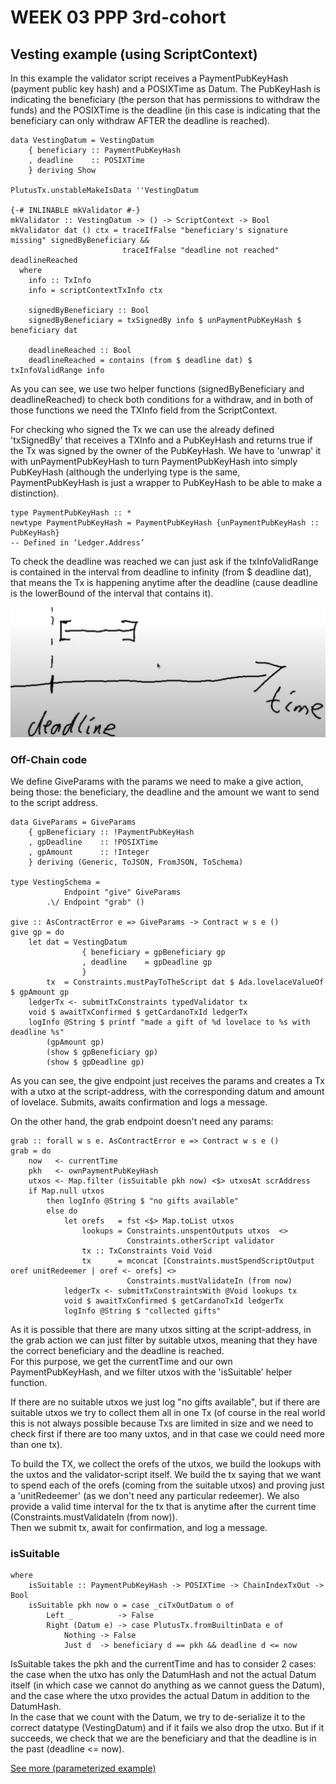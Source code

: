# WEEK 03 PPP 3rd-cohort

## Vesting example (using ScriptContext)


In this example the validator script receives a PaymentPubKeyHash (payment public key hash) and a POSIXTime as Datum. The PubKeyHash is indicating the beneficiary (the person that has permissions to withdraw the funds) and the POSIXTime is the deadline (in this case is indicating that the beneficiary can only withdraw AFTER the deadline is reached).

```
data VestingDatum = VestingDatum
    { beneficiary :: PaymentPubKeyHash
    , deadline    :: POSIXTime
    } deriving Show

PlutusTx.unstableMakeIsData ''VestingDatum

{-# INLINABLE mkValidator #-}
mkValidator :: VestingDatum -> () -> ScriptContext -> Bool
mkValidator dat () ctx = traceIfFalse "beneficiary's signature missing" signedByBeneficiary &&
                         traceIfFalse "deadline not reached" deadlineReached
  where
    info :: TxInfo
    info = scriptContextTxInfo ctx

    signedByBeneficiary :: Bool
    signedByBeneficiary = txSignedBy info $ unPaymentPubKeyHash $ beneficiary dat

    deadlineReached :: Bool
    deadlineReached = contains (from $ deadline dat) $ txInfoValidRange info
```

As you can see, we use two helper functions (signedByBeneficiary and deadlineReached) to check both conditions for a withdraw, and in both of those functions we need the TXInfo field from the ScriptContext. 

For checking who signed the Tx we can use the already defined 'txSignedBy' that receives a TXInfo and a PubKeyHash and returns true if the Tx was signed by the owner of the PubKeyHash. We have to 'unwrap' it with unPaymentPubKeyHash to turn PaymentPubKeyHash into simply PubKeyHash (although the underlying type is the same, PaymentPubKeyHash is just a wrapper to PubKeyHash to be able to make a distinction).

```
type PaymentPubKeyHash :: *
newtype PaymentPubKeyHash = PaymentPubKeyHash {unPaymentPubKeyHash :: PubKeyHash}
-- Defined in ‘Ledger.Address’
```

To check the deadline was reached we can just ask if the txInfoValidRange is contained in the interval from deadline to infinity (from $ deadline dat), that means the Tx is happening anytime after the deadline (cause deadline is the lowerBound of the interval that contains it).


![Deadline interval](img/deadline-interval.png)



### Off-Chain code

We define GiveParams with the params we need to make a give action, being those: the beneficiary, the deadline and the amount we want to send to the script address.

```
data GiveParams = GiveParams
    { gpBeneficiary :: !PaymentPubKeyHash
    , gpDeadline    :: !POSIXTime
    , gpAmount      :: !Integer
    } deriving (Generic, ToJSON, FromJSON, ToSchema)

type VestingSchema =
            Endpoint "give" GiveParams
        .\/ Endpoint "grab" ()

give :: AsContractError e => GiveParams -> Contract w s e ()
give gp = do
    let dat = VestingDatum
                { beneficiary = gpBeneficiary gp
                , deadline    = gpDeadline gp
                }
        tx  = Constraints.mustPayToTheScript dat $ Ada.lovelaceValueOf $ gpAmount gp
    ledgerTx <- submitTxConstraints typedValidator tx
    void $ awaitTxConfirmed $ getCardanoTxId ledgerTx
    logInfo @String $ printf "made a gift of %d lovelace to %s with deadline %s"
        (gpAmount gp)
        (show $ gpBeneficiary gp)
        (show $ gpDeadline gp)
```

As you can see, the give endpoint just receives the params and creates a Tx with a utxo at the script-address, with the corresponding datum and amount of lovelace. Submits, awaits confirmation and logs a message.

On the other hand, the grab endpoint doesn't need any params:

```
grab :: forall w s e. AsContractError e => Contract w s e ()
grab = do
    now   <- currentTime
    pkh   <- ownPaymentPubKeyHash
    utxos <- Map.filter (isSuitable pkh now) <$> utxosAt scrAddress
    if Map.null utxos
        then logInfo @String $ "no gifts available"
        else do
            let orefs   = fst <$> Map.toList utxos
                lookups = Constraints.unspentOutputs utxos  <>
                          Constraints.otherScript validator
                tx :: TxConstraints Void Void
                tx      = mconcat [Constraints.mustSpendScriptOutput oref unitRedeemer | oref <- orefs] <>
                          Constraints.mustValidateIn (from now)
            ledgerTx <- submitTxConstraintsWith @Void lookups tx
            void $ awaitTxConfirmed $ getCardanoTxId ledgerTx
            logInfo @String $ "collected gifts"
```

As it is possible that there are many utxos sitting at the script-address, in the grab action we can just filter by suitable utxos, meaning that they have the correct beneficiary and the deadline is reached. \
For this purpose, we get the currentTime and our own PaymentPubKeyHash, and we filter utxos with the 'isSuitable' helper function. 

If there are no suitable utxos we just log "no gifts available", but if there are suitable utxos we try to collect them all in one Tx (of course in the real world this is not always possible because Txs are limited in size and we need to check first if there are too many uxtos, and in that case we could need more than one tx).

To build the TX, we collect the orefs of the utxos, we build the lookups with the uxtos and the validator-script itself. We build the tx saying that we want to spend each of the orefs (coming from the suitable utxos) and proving just a 'unitRedeemer' (as we don't need any particular redeemer). We also provide a valid time interval for the tx that is anytime after the current time (Constraints.mustValidateIn (from now)). \
Then we submit tx, await for confirmation, and log a message.

### isSuitable

```
where
    isSuitable :: PaymentPubKeyHash -> POSIXTime -> ChainIndexTxOut -> Bool
    isSuitable pkh now o = case _ciTxOutDatum o of
        Left _          -> False
        Right (Datum e) -> case PlutusTx.fromBuiltinData e of
            Nothing -> False
            Just d  -> beneficiary d == pkh && deadline d <= now
```

IsSuitable takes the pkh and the currentTime and has to consider 2 cases: the case when the utxo has only the DatumHash and not the actual Datum itself (in which case we cannot do anything as we cannot guess the Datum), and the case where the utxo provides the actual Datum in addition to the DatumHash. \
In the case that we count with the Datum, we try to de-serialize it to the correct datatype (VestingDatum) and if it fails we also drop the utxo. But if it succeeds, we check that we are the beneficiary and that the deadline is in the past (deadline <= now).


[See more (parameterized example)](PARAMETERIZED.md)